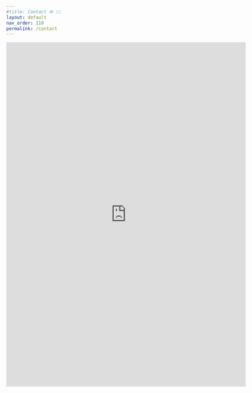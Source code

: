 ```yaml
---
#title: Contact ✉ 🖂
layout: default
nav_order: 110
permalink: /contact
---
```


<iframe src="https://docs.google.com/forms/d/e/1FAIpQLSdQgB7Aw7cdLq2ng6Stj-KTayaxvqaDmWC6Ourq5sMZkLAirw/viewform?embedded=true" width="640" height="920" frameborder="0" marginheight="0" marginwidth="0">Loading…</iframe>
